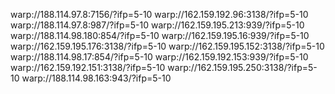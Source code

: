 warp://188.114.97.8:7156/?ifp=5-10
warp://162.159.192.96:3138/?ifp=5-10
warp://188.114.97.8:987/?ifp=5-10
warp://162.159.195.213:939/?ifp=5-10
warp://188.114.98.180:854/?ifp=5-10
warp://162.159.195.16:939/?ifp=5-10
warp://162.159.195.176:3138/?ifp=5-10
warp://162.159.195.152:3138/?ifp=5-10
warp://188.114.98.17:854/?ifp=5-10
warp://162.159.192.153:939/?ifp=5-10
warp://162.159.192.151:3138/?ifp=5-10
warp://162.159.195.250:3138/?ifp=5-10
warp://188.114.98.163:943/?ifp=5-10
